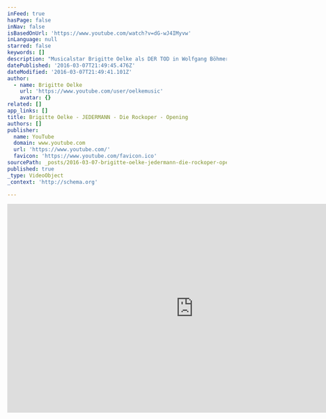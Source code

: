 ```yaml
---
inFeed: true
hasPage: false
inNav: false
isBasedOnUrl: 'https://www.youtube.com/watch?v=dG-wJ4IMyvw'
inLanguage: null
starred: false
keywords: []
description: "Musicalstar Brigitte Oelke als DER TOD in Wolfgang Böhmer & Peter Lund's JEDERMANN - Die Rockoper. Es spielt das Orchester des THEATER ERFURT und die Band LIDENBROCK unter der Leitung von Jürgen Grimm."
datePublished: '2016-03-07T21:49:45.476Z'
dateModified: '2016-03-07T21:49:41.101Z'
author:
  - name: Brigitte Oelke
    url: 'https://www.youtube.com/user/oelkemusic'
    avatar: {}
related: []
app_links: []
title: Brigitte Oelke - JEDERMANN - Die Rockoper - Opening
authors: []
publisher:
  name: YouTube
  domain: www.youtube.com
  url: 'https://www.youtube.com/'
  favicon: 'https://www.youtube.com/favicon.ico'
sourcePath: _posts/2016-03-07-brigitte-oelke-jedermann-die-rockoper-opening.md
published: true
_type: VideoObject
_context: 'http://schema.org'

---
```

<iframe src="https://cdn.embedly.com/widgets/media.html?src=https%3A%2F%2Fwww.youtube.com%2Fembed%2FdG-wJ4IMyvw%3Ffeature%3Doembed&amp;url=https%3A%2F%2Fwww.youtube.com%2Fwatch%3Fv%3DdG-wJ4IMyvw&amp;image=https%3A%2F%2Fi.ytimg.com%2Fvi%2FdG-wJ4IMyvw%2Fhqdefault.jpg&amp;key=b7d04c9b404c499eba89ee7072e1c4f7&amp;type=text%2Fhtml&amp;schema=youtube" width="854" height="480" scrolling="no" frameborder="0" allowfullscreen="allowfullscreen" style=""></iframe>